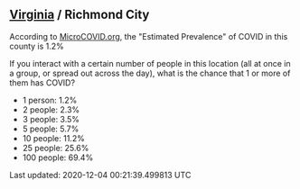 
## [Virginia](/united-states/virginia) / Richmond City

According to [MicroCOVID.org](http://microcovid.org),
the "Estimated Prevalence" of COVID in this county is 1.2%

If you interact with a certain number of people in this location
(all at once in a group, or spread out across the day), what is the chance that
1 or more of them has COVID?

- 1 person: 1.2%
- 2 people: 2.3%
- 3 people: 3.5%
- 5 people: 5.7%
- 10 people: 11.2%
- 25 people: 25.6%
- 100 people: 69.4%

Last updated: 2020-12-04 00:21:39.499813 UTC

